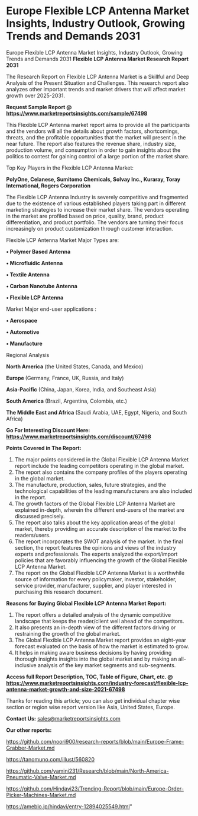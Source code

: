 # Europe Flexible LCP Antenna Market Insights, Industry Outlook, Growing Trends and Demands 2031
Europe Flexible LCP Antenna Market Insights, Industry Outlook, Growing Trends and Demands 2031
<strong>Flexible LCP Antenna Market Research Report 2031</strong>

The Research Report on Flexible LCP Antenna Market is a Skillful and Deep Analysis of the Present Situation and Challenges. This research report also analyzes other important trends and market drivers that will affect market growth over 2025-2031.

<strong>Request Sample Report @ <a href=https://www.marketreportsinsights.com/sample/67498>https://www.marketreportsinsights.com/sample/67498</a></strong>

This Flexible LCP Antenna market report aims to provide all the participants and the vendors will all the details about growth factors, shortcomings, threats, and the profitable opportunities that the market will present in the near future. The report also features the revenue share, industry size, production volume, and consumption in order to gain insights about the politics to contest for gaining control of a large portion of the market share.

Top Key Players in the Flexible LCP Antenna Market:

<strong>PolyOne, Celanese, Sumitomo Chemicals, Solvay Inc., Kuraray, Toray International, Rogers Corporation</strong>

The Flexible LCP Antenna Industry is severely competitive and fragmented due to the existence of various established players taking part in different marketing strategies to increase their market share. The vendors operating in the market are profiled based on price, quality, brand, product differentiation, and product portfolio. The vendors are turning their focus increasingly on product customization through customer interaction.

Flexible LCP Antenna Market Major Types are:

<strong>• Polymer Based Antenna

• Microfluidic Antenna

• Textile Antenna

• Carbon Nanotube Antenna

• Flexible LCP Antenna</strong>

Market Major end-user applications :

<strong>• Aerospace

• Automotive

• Manufacture</strong>

Regional Analysis

</u><strong><b>North America</b></strong> (the United States, Canada, and Mexico)

<strong><b>Europe </b></strong>(Germany, France, UK, Russia, and Italy)

<strong><b>Asia-Pacific</b></strong> (China, Japan, Korea, India, and Southeast Asia)

<strong><b>South America</b></strong> (Brazil, Argentina, Colombia, etc.)

<strong><b>The Middle East and Africa</b></strong> (Saudi Arabia, UAE, Egypt, Nigeria, and South Africa)

<strong>Go For Interesting Discount Here: <a href=https://www.marketreportsinsights.com/discount/67498>https://www.marketreportsinsights.com/discount/67498</a></strong>

<strong>Points Covered in The Report:</strong>
<ol>
  <li>The major points considered in the Global Flexible LCP Antenna Market report include the leading competitors operating in the global market.</li>
  <li>The report also contains the company profiles of the players operating in the global market.</li>
  <li>The manufacture, production, sales, future strategies, and the technological capabilities of the leading manufacturers are also included in the report.</li>
  <li>The growth factors of the Global Flexible LCP Antenna Market are explained in-depth, wherein the different end-users of the market are discussed precisely.</li>
  <li>The report also talks about the key application areas of the global market, thereby providing an accurate description of the market to the readers/users.</li>
  <li>The report incorporates the SWOT analysis of the market. In the final section, the report features the opinions and views of the industry experts and professionals. The experts analyzed the export/import policies that are favorably influencing the growth of the Global Flexible LCP Antenna Market.</li>
  <li>The report on the Global Flexible LCP Antenna Market is a worthwhile source of information for every policymaker, investor, stakeholder, service provider, manufacturer, supplier, and player interested in purchasing this research document.</li>
</ol>
<strong>Reasons for Buying Global Flexible LCP Antenna Market Report:</strong>

<ol>
  <li>The report offers a detailed analysis of the dynamic competitive landscape that keeps the reader/client well ahead of the competitors.</li>
  <li>It also presents an in-depth view of the different factors driving or restraining the growth of the global market.</li>
  <li>The Global Flexible LCP Antenna Market report provides an eight-year forecast evaluated on the basis of how the market is estimated to grow.</li>
  <li>It helps in making aware business decisions by having providing thorough insights insights into the global market and by making an all-inclusive analysis of the key market segments and sub-segments.</li>
</ol>
<strong>Access full Report Description, TOC, Table of Figure, Chart, etc. @ <a href=https://www.marketreportsinsights.com/industry-forecast/flexible-lcp-antenna-market-growth-and-size-2021-67498>https://www.marketreportsinsights.com/industry-forecast/flexible-lcp-antenna-market-growth-and-size-2021-67498</a></strong>


Thanks for reading this article; you can also get individual chapter wise section or region wise report version like Asia, United States, Europe.

<strong>Contact Us:</strong>
sales@marketreportsinsights.com

<strong>Our other reports:</strong>

<a href=https://github.com/noori900/research-reports/blob/main/Europe-Frame-Grabber-Market.md>https://github.com/noori900/research-reports/blob/main/Europe-Frame-Grabber-Market.md</a>

<a href=https://tanomuno.com/illust/560820>https://tanomuno.com/illust/560820</a>

<a href=https://github.com/yamini231/Research/blob/main/North-America-Pneumatic-Valve-Market.md>https://github.com/yamini231/Research/blob/main/North-America-Pneumatic-Valve-Market.md</a>

<a href=https://github.com/Hindavi23/Trending-Report/blob/main/Europe-Order-Picker-Machines-Market.md>https://github.com/Hindavi23/Trending-Report/blob/main/Europe-Order-Picker-Machines-Market.md</a>

<a href=https://ameblo.jp/hindavi/entry-12894025549.html>https://ameblo.jp/hindavi/entry-12894025549.html</a>"
